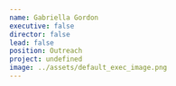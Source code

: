 ```yaml
---
name: Gabriella Gordon
executive: false
director: false
lead: false
position: Outreach
project: undefined
image: ../assets/default_exec_image.png
---
```

